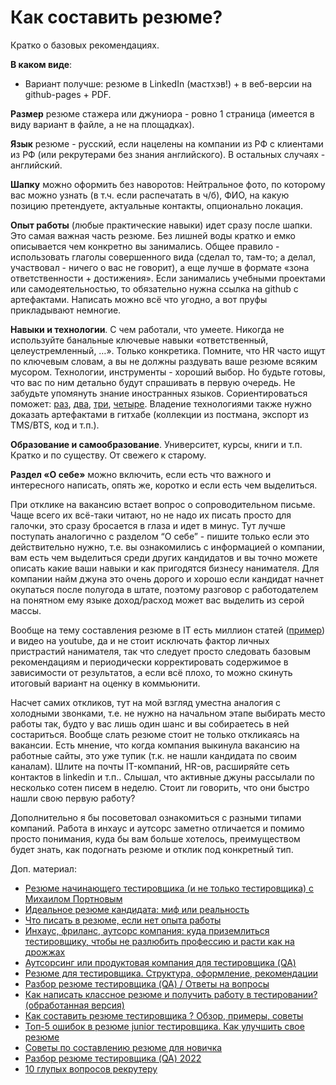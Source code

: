 # Как составить резюме?

Кратко о базовых рекомендациях.

**В каком виде**:

* Вариант получше: резюме в LinkedIn (мастхэв!) + в веб-версии на github-pages + PDF.

**Размер** резюме стажера или джуниора - ровно 1 страница (имеется в виду вариант в файле, а не на площадках).

**Язык** резюме - русский, если нацелены на компании из РФ с клиентами из РФ (или рекрутерами без знания английского). В остальных случаях - английский.

**Шапку** можно оформить без наворотов: Нейтральное фото, по которому вас можно узнать (в т.ч. если распечатать в ч/б), ФИО, на какую позицию претендуете, актуальные контакты, опционально локация.

**Опыт работы** (любые практические навыки) идет сразу после шапки. Это самая важная часть резюме. Без лишней воды кратко и емко описывается чем конкретно вы занимались. Общее правило - использовать глаголы совершенного вида (сделал то, там-то; а делал, участвовал - ничего о вас не говорит), а еще лучше в формате «зона ответственности + достижения». Если занимались учебными проектами или самодеятельностью, то обязательно нужна ссылка на github с артефактами. Написать можно всё что угодно, а вот пруфы прикладывают немногие.

**Навыки и технологии**. С чем работали, что умеете. Никогда не используйте банальные ключевые навыки «ответственный, целеустремленный, …». Только конкретика. Помните, что HR часто ищут по ключевым словам, а вы не должны раздувать ваше резюме всяким мусором. Технологии, инструменты - хороший выбор. Но будьте готовы, что вас по ним детально будут спрашивать в первую очередь. Не забудьте упомянуть знание иностранных языков. Сориентироваться поможет: [раз](https://www.cambridgeenglish.org/test-your-english/), [два](https://play.google.com/store/apps/details?id=com.englishscore), [три](https://www.efset.org/ru/ef-set-50/), [четыре](https://training.by/#!/Training/3101?lang=ru). Владение технологиями также нужно доказать артефактами в гитхабе (коллекции из постмана, экспорт из TMS/BTS, код и т.п.).

**Образование и самообразование**. Университет, курсы, книги и т.п. Кратко и по существу. От свежего к старому.

**Раздел «О себе»** можно включить, если есть что важного и интересного написать, опять же, коротко и если есть чем выделиться.

При отклике на вакансию встает вопрос о сопроводительном письме. Чаще всего их всё-таки читают, но не надо их писать просто для галочки, это сразу бросается в глаза и идет в минус. Тут лучше поступать аналогично с разделом “О себе” - пишите только если это действительно нужно, т.е. вы ознакомились с информацией о компании, вам есть чем выделиться среди других кандидатов и вы точно можете описать какие ваши навыки и как пригодятся бизнесу нанимателя. Для компании найм джуна это очень дорого и хорошо если кандидат начнет окупаться после полугода в штате, поэтому разговор с работодателем на понятном ему языке доход/расход может вас выделить из серой массы.

Вообще на тему составления резюме в IT есть миллион статей ([пример](https://hurma.work/rf/blog/idealnoe-rezyume-kandidata-mif-ili-realnost-2/)) и видео на youtube, да и не стоит исключать фактор личных пристрастий нанимателя, так что следует просто следовать базовым рекомендациям и периодически корректировать содержимое в зависимости от результатов, а если всё плохо, то можно скинуть итоговый вариант на оценку в коммьюнити.

Насчет самих откликов, тут на мой взгляд уместна аналогия с холодными звонками, т.е. не нужно на начальном этапе выбирать место работы так, будто у вас лишь один шанс и вы собираетесь в ней состариться. Вообще слать резюме стоит не только откликаясь на вакансии. Есть мнение, что когда компания выкинула вакансию на работные сайты, это уже тупик (т.к. не нашли кандидата по своим каналам). Шлите на почты IT-компаний, HR-ов, расширяйте сеть контактов в linkedin и т.п.. Слышал, что активные джуны рассылали по несколько сотен писем в неделю. Стоит ли говорить, что они быстро нашли свою первую работу?

Дополнительно я бы посоветовал ознакомиться с разными типами компаний. Работа в инхаус и аутсорс заметно отличается и помимо просто понимания, куда бы вам больше хотелось, преимуществом будет знать, как подогнать резюме и отклик под конкретный тип.

Доп. материал:

* [Резюме начинающего тестировщика (и не только тестировщика) с Михаилом Портновым](https://www.youtube.com/https://youtube.com/watch?v=C6ny1evgntg)
* [Идеальное резюме кандидата: миф или реальность](https://hurma.work/rf/blog/idealnoe-rezyume-kandidata-mif-ili-realnost-2/)
* [Что писать в резюме, если нет опыта работы](https://habr.com/ru/post/470684/)
* [Инхаус, фриланс, аутсорс компания: куда приземлиться тестировщику, чтобы не разлюбить профессию и расти как на дрожжах](https://habr.com/ru/post/542952/)
* [Аутсорсинг или продуктовая компания для тестировщика (QA)](https://www.youtube.com/https://youtube.com/watch?v=UPEytnAiqtk)
* [Резюме для тестировщика. Структура, оформление, рекомендации](https://www.youtube.com/https://youtube.com/watch?v=tOUFyzeslvE)
* [Разбор резюме тестировщика (QA) / Ответы на вопросы](https://www.youtube.com/https://youtube.com/watch?v=xrLydVVkNDE)
* [Как написать классное резюме и получить работу в тестировании? (обработанная версия)](https://www.youtube.com/https://youtube.com/watch?v=OCupdpk4nf8)
* [Как составить резюме тестировщика ? Обзор, примеры, советы](https://www.youtube.com/https://youtube.com/watch?v=9zVK776K7MQ)
* [Топ-5 ошибок в резюме junior тестировщика. Как улучшить свое резюме](https://www.youtube.com/https://youtube.com/watch?v=PznWqzCGmtY)
* [Советы по составлению резюме для новичка](https://testengineer.ru/sovety-po-sostavleniyu-rezyume-dlya-novichka-v-it/)
* [Разбор резюме тестировщика (QA) 2022](https://www.youtube.com/https://youtube.com/watch?v=Rw7stX87RHw)
* [10 глупых вопросов рекрутеру](https://telegra.ph/10-glupyh-voprosov-rekruteru-03-21)
